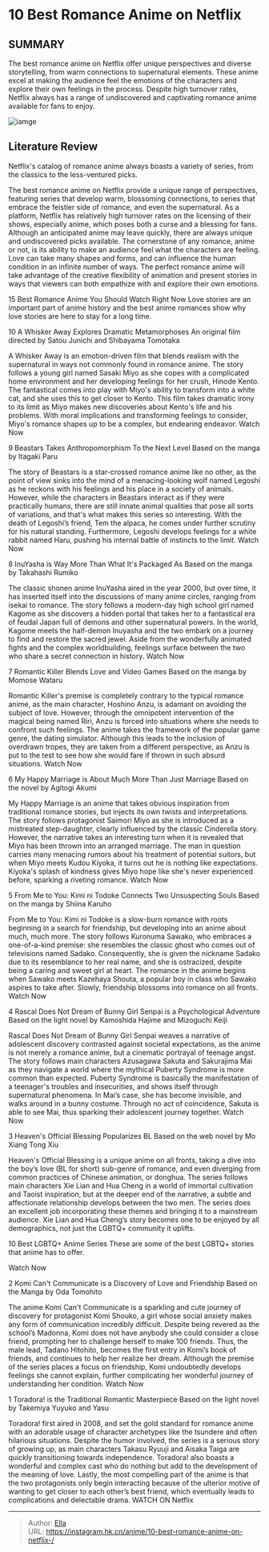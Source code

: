 # 10 Best Romance Anime on Netflix 


## SUMMARY 


 The best romance anime on Netflix offer unique perspectives and diverse storytelling, from warm connections to supernatural elements. 
 These anime excel at making the audience feel the emotions of the characters and explore their own feelings in the process. 
 Despite high turnover rates, Netflix always has a range of undiscovered and captivating romance anime available for fans to enjoy. 

![iamge](https://static1.srcdn.com/wordpress/wp-content/uploads/2024/01/best-romance-on-netflix.jpg)

## Literature Review

Netflix&#39;s catalog of romance anime always boasts a variety of series, from the classics to the less-ventured picks.




The best romance anime on Netflix provide a unique range of perspectives, featuring series that develop warm, blossoming connections, to series that embrace the feistier side of romance, and even the supernatural. As a platform, Netflix has relatively high turnover rates on the licensing of their shows, especially anime, which poses both a curse and a blessing for fans. Although an anticipated anime may leave quickly, there are always unique and undiscovered picks available.
The cornerstone of any romance, anime or not, is its ability to make an audience feel what the characters are feeling. Love can take many shapes and forms, and can influence the human condition in an infinite number of ways. The perfect romance anime will take advantage of the creative flexibility of animation and present stories in ways that viewers can both empathize with and explore their own emotions.
            
 
 15 Best Romance Anime You Should Watch Right Now 
Love stories are an important part of anime history and the best anime romances show why love stories are here to stay for a long time.












 








 10  A Whisker Away Explores Dramatic Metamorphoses 
An original film directed by Satou Junichi and Shibayama Tomotaka
        

A Whisker Away is an emotion-driven film that blends realism with the supernatural in ways not commonly found in romance anime. The story follows a young girl named Sasaki Miyo as she copes with a complicated home environment and her developing feelings for her crush, Hinode Kento. The fantastical comes into play with Miyo&#39;s ability to transform into a white cat, and she uses this to get closer to Kento. This film takes dramatic irony to its limit as Miyo makes new discoveries about Kento&#39;s life and his problems. With moral implications and transforming feelings to consider, Miyo&#39;s romance shapes up to be a complex, but endearing endeavor.
Watch Now





 9  Beastars Takes Anthropomorphism To the Next Level 
Based on the manga by Itagaki Paru
        

The story of Beastars is a star-crossed romance anime like no other, as the point of view sinks into the mind of a menacing-looking wolf named Legoshi as he reckons with his feelings and his place in a society of animals. However, while the characters in Beastars interact as if they were practically humans, there are still innate animal qualities that pose all sorts of variations, and that&#39;s what makes this series so interesting. With the death of Legoshi’s friend, Tem the alpaca, he comes under further scrutiny for his natural standing. Furthermore, Legoshi develops feelings for a white rabbit named Haru, pushing his internal battle of instincts to the limit. 
Watch Now





 8  InuYasha is Way More Than What It&#39;s Packaged As 
Based on the manga by Takahashi Rumiko


 







The classic shonen anime InuYasha aired in the year 2000, but over time, it has inserted itself into the discussions of many anime circles, ranging from isekai to romance. The story follows a modern-day high school girl named Kagome as she discovers a hidden portal that takes her to a fantastical era of feudal Japan full of demons and other supernatural powers. In the world, Kagome meets the half-demon Inuyasha and the two embark on a journey to find and restore the sacred jewel. Aside from the wonderfully animated fights and the complex worldbuilding, feelings surface between the two who share a secret connection in history. 
Watch Now





 7  Romantic Killer Blends Love and Video Games 
Based on the manga by Momose Wataru
        

Romantic Killer&#39;s premise is completely contrary to the typical romance anime, as the main character, Hoshino Anzu, is adamant on avoiding the subject of love. However, through the omnipotent intervention of the magical being named Riri, Anzu is forced into situations where she needs to confront such feelings. The anime takes the framework of the popular game genre, the dating simulator. Although this leads to the inclusion of overdrawn tropes, they are taken from a different perspective, as Anzu is put to the test to see how she would fare if thrown in such absurd situations.
Watch Now





 6  My Happy Marriage is About Much More Than Just Marriage 
Based on the novel by Agitogi Akumi


 







My Happy Marriage is an anime that takes obvious inspiration from traditional romance stories, but injects its own twists and interpretations. The story follows protagonist Saimori Miyo as she is introduced as a mistreated step-daughter, clearly influenced by the classic Cinderella story. However, the narrative takes an interesting turn when it is revealed that Miyo has been thrown into an arranged marriage. The man in question carries many menacing rumors about his treatment of potential suitors, but when Miyo meets Kudou Kiyoka, it turns out he is nothing like expectations. Kiyoka&#39;s splash of kindness gives Miyo hope like she&#39;s never experienced before, sparking a riveting romance. 
Watch Now





 5  From Me to You: Kimi ni Todoke Connects Two Unsuspecting Souls 
Based on the manga by Shiina Karuho
        

From Me to You: Kimi ni Todoke is a slow-burn romance with roots beginning in a search for friendship, but developing into an anime about much, much more. The story follows Kuronuma Sawako, who embraces a one-of-a-kind premise: she resembles the classic ghost who comes out of televisions named Sadako. Consequently, she is given the nickname Sadako due to its resemblance to her real name, and she is ostracized, despite being a caring and sweet girl at heart. The romance in the anime begins when Sawako meets Kazehaya Shouta, a popular boy in class who Sawako aspires to take after. Slowly, friendship blossoms into romance on all fronts.
Watch Now





 4  Rascal Does Not Dream of Bunny Girl Senpai is a Psychological Adventure 
Based on the light novel by Kamoshida Hajime and Mizoguchi Keiji
        

Rascal Does Not Dream of Bunny Girl Senpai weaves a narrative of adolescent discovery contrasted against societal expectations, as the anime is not merely a romance anime, but a cinematic portrayal of teenage angst. The story follows main characters Azusagawa Sakuta and Sakurajima Mai as they navigate a world where the mythical Puberty Syndrome is more common than expected. Puberty Syndrome is basically the manifestation of a teenager&#39;s troubles and insecurities, and shows itself through supernatural phenomena. In Mai’s case, she has become invisible, and walks around in a bunny costume. Through no act of coincidence, Sakuta is able to see Mai, thus sparking their adolescent journey together.
Watch Now





 3  Heaven&#39;s Official Blessing Popularizes BL 
Based on the web novel by Mo Xiang Tong Xiu


 







Heaven&#39;s Official Blessing is a unique anime on all fronts, taking a dive into the boy’s love (BL for short) sub-genre of romance, and even diverging from common practices of Chinese animation, or donghua. The series follows main characters Xie Lian and Hua Cheng in a world of immortal cultivation and Taoist inspiration, but at the deeper end of the narrative, a subtle and affectionate relationship develops between the two men. The series does an excellent job incorporating these themes and bringing it to a mainstream audience. Xie Lian and Hua Cheng’s story becomes one to be enjoyed by all demographics, not just the LGBTQ&#43; community it uplifts.
            
 
 10 Best LGBTQ&#43; Anime Series 
These are some of the best LGBTQ&#43; stories that anime has to offer.



Watch Now





 2  Komi Can&#39;t Communicate is a Discovery of Love and Friendship 
Based on the Manga by Oda Tomohito


 







The anime Komi Can&#39;t Communicate is a sparkling and cute journey of discovery for protagonist Komi Shouko, a girl whose social anxiety makes any form of communication incredibly difficult. Despite being revered as the school’s Madonna, Komi does not have anybody she could consider a close friend, prompting her to challenge herself to make 100 friends. Thus, the male lead, Tadano Hitohito, becomes the first entry in Komi’s book of friends, and continues to help her realize her dream. Although the premise of the series places a focus on friendship, Komi undoubtedly develops feelings she cannot explain, further complicating her wonderful journey of understanding her condition.
Watch Now





 1  Toradora! is the Traditional Romantic Masterpiece 
Based on the light novel by Takemiya Yuyuko and Yasu


 







Toradora! first aired in 2008, and set the gold standard for romance anime with an adorable usage of character archetypes like the tsundere and often hilarious situations. Despite the humor involved, the series is a serious story of growing up, as main characters Takasu Ryuuji and Aisaka Taiga are quickly transitioning towards independence. Toradora! also boasts a wonderful and complex cast who do nothing but add to the development of the meaning of love. Lastly, the most compelling part of the anime is that the two protagonists only begin interacting because of the ulterior motive of wanting to get closer to each other’s best friend, which eventually leads to complications and delectable drama.
WATCH ON Netflix 

---

> Author: [Ella](https://instagram.hk.cn/)  
> URL: https://instagram.hk.cn/anime/10-best-romance-anime-on-netflix-/  

